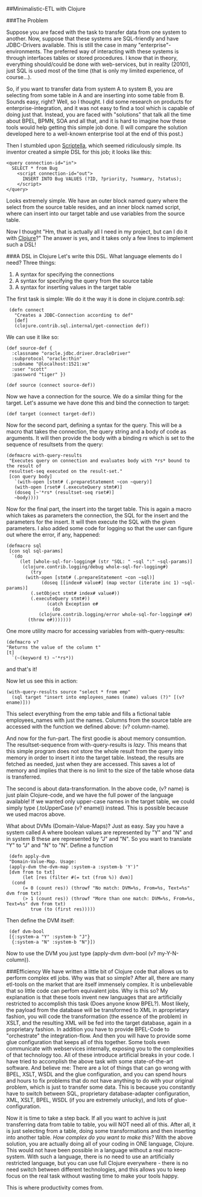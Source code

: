 ##Minimalistic-ETL with Clojure

###The Problem

Suppose you are faced with the task to transfer data from one system to another.
Now, suppose that these systems are SQL-friendly and have JDBC-Drivers available. This is still the case in many "enterprise"-environments. The preferred way of interacting with these systems is through interfaces tables or stored procedures.
I know that in theory, everything should/could be done with web-services, but in reality (2010!), just SQL is used most of the time (that is only my limited experience, of course...).


So, if you want to transfer data from system A to system B, you are selecting from some table in A and are inserting into some table from B. Sounds easy, right? Well, so I thought. I did some research on products for enterprise-integration, and it was not easy to find a tool which is capable of doing just that. Instead, you are faced with "solutions" that talk all the time about BPEL, BPMN, SOA and all that, and it is hard to imagine how these tools would help getting this simple job done. (I will compare the solution developed here to a well-known enterprise tool at the end of this post.)

Then I stumbled upon [Scriptella](http://scriptella.javaforge.com/), which seemed ridiculously simple.
Its inventor created a simple DSL for this job; it looks like this:


    <query connection-id="in">
      SELECT * from Bug
        <script connection-id="out">
	      INSERT INTO Bug VALUES (?ID, ?priority, ?summary, ?status);
        </script>
    </query>


Looks extremely simple. We have an outer block named query where the select from the source table resides, and an inner block named script, where can insert into our target table and use variables from the source table.


Now I thought "Hm, that is actually all I need in my project, but can I do it with [Clojure](http://www.clojure.org)?" The
answer is yes, and it takes only a few lines to implement such a DSL!


###A DSL in Clojure
Let's write this DSL. What language elements do I need? Three things:

   1. A syntax for specifying the connections
   2. A syntax for specifying the query from the source table
   3. A syntax for inserting values in the target table

The first task is simple: We do it the way it is done in clojure.contrib.sql:

     (defn connect
       "Creates a JDBC-Connection according to def"
       [def]
       (clojure.contrib.sql.internal/get-connection def))

We can use it like so:

    (def source-def {
      :classname "oracle.jdbc.driver.OracleDriver"
      :subprotocol "oracle:thin"
      :subname "@localhost:1521:xe"
      :user "scott"
      :password "tiger" })

    (def source (connect source-def))

Now we have a connection for the source. We do a similar thing for the target. Let's assume we have done this and bind the connection to target:

    (def target (connect target-def))

Now for the second part, defining a syntax for the query. This will be a macro that takes the connection, the query string and a body of code as arguments. It will then provide the body with a binding *rs* which is set to the sequence of resultsets from the query:

    (defmacro with-query-results
     "Executes query on connection and evaluates body with *rs* bound to the result of
     resultset-seq executed on the result-set."
     [con query body]
       `(with-open [stmt# (.prepareStatement ~con ~query)]
       (with-open [rset# (.executeQuery stmt#)]
       (doseq [~'*rs* (resultset-seq rset#)]
       ~body))))


Now for the final part, the insert into the target table. This is again a macro which takes as parameters the connection, the SQL for the insert and the parameters for the insert. It will then execute the SQL with the given parameters. I also added some code for logging so that the user can figure out where the error, if any, happened:

    (defmacro sql
     [con sql sql-params]
      `(do
         (let [whole-sql-for-logging# (str "SQL: " ~sql ":" ~sql-params)]
	      (clojure.contrib.logging/debug whole-sql-for-logging#)
	         (try
		   (with-open [stmt# (.prepareStatement ~con ~sql)]
	             (doseq [[index# value#] (map vector (iterate inc 1) ~sql-params)]
		     (.setObject stmt# index# value#))
		     (.executeQuery stmt#))
                   (catch Exception e#
                     (do
		        (clojure.contrib.logging/error whole-sql-for-logging# e#)
			(throw e#)))))))

One more utility macro for accessing variables from with-query-results:

    (defmacro v?
    "Returns the value of the column t"
    [t]
      `(~(keyword t) ~'*rs*))

and that's it!

Now let us see this in action:

    (with-query-results source "select * from emp"
      (sql target "insert into employees_names (name) values (?)" [(v? ename)]))

This select everything from the emp table and fills a fictional table employees_names with just the names. Columns from the source table are accessed with the function we defined above: (v? column-name).

And now for the fun-part. The first goodie is about memory consumtion. The resultset-sequence from with-query-results is _lazy_. This means that this simple program does not store the whole result from the query into memory in order to insert it into the target table. Instead, the results are fetched as needed, just when they are accessed. This saves a lot of memory and implies that there is no limit to the size of the table whose data is transferred.

The second is about data-transformation. In the above code, (v? name) is just plain Clojure-code, and we have the full power of the language available! If we wanted only upper-case names in the target table, we could simply type (.toUpperCase (v? ename)) instead. This is possible because we used macros above.

What about DVMs (Domain-Value-Maps)? Just as easy. Say you have a system called A where boolean values are represented by "Y" and "N" and in system B these are represented by "J" and "N". So you want to translate "Y" to "J" and "N" to "N". Define a function

     (defn apply-dvm
     "Domain-Value-Map. Usage:
     (apply-dvm the-dvm-map :system-a :system-b 'Y')"
     [dvm from to txt]
     	  (let [res (filter #(= txt (from %)) dvm)]
   	  (cond
     	  (= 0 (count res)) (throwf "No match: DVM=%s, From=%s, Text=%s" dvm from txt)
     	  (> 1 (count res)) (throwf "More than one match: DVM=%s, From=%s, Text=%s" dvm from txt)
     	     true (to (first res)))))

Then define the DVM itself:

     (def dvm-bool
     [{:system-a "Y" :system-b "J"}
      {:system-a "N" :system-b "N"}])

Now to use the DVM you just type (apply-dvm dvm-bool (v? my-Y-N-column)).

###Efficiency
We have written a little bit of Clojure code that allows us to perform complex etl jobs.
Why was that so simple? After all, there are many etl-tools on the market that are itself immensely complex. It is unbelievable that so little code can perfom equivalent jobs. Why is this so?
My explanation is that these tools invent new languages that are artificially restricted to accomplish this task (Does anyone know BPEL?). Most likely, the payload from the database will be transformed to XML in aproprietary fashion,
you will code the transformation (the essence of the problem) in XSLT, and the resulting XML will be fed into the target database, again in a proprietary fashion.
In addition you have to provide BPEL-Code to "orchestrate" the integration-flow.
And then you will have to provide some glue configuration that keeps all of this together. Some tools even communicate with webservices internally, exposing you to the complexities of that technology too.
All of these introduce artificial breaks in your code. I have tried to accomplish the above task with some state-of-the-art software.
And believe me: There are a lot of things that can go wrong with BPEL, XSLT, WSDL and the glue configuration,
and you can spend hours and hours to fix problems that do not have anything to do with your original problem, which is just to transfer some data.
This is because you constantly have to switch between SQL, proprietary database-adapter configuration, XML, XSLT, BPEL, WSDL (if you are extremely unlucky), and lots of glue-configuration.

Now it is time to take a step back. If all you want to achive is just transferring data from table to table, you will NOT need all of this. After all, it is just selecting from a table, doing some transformations and then inserting into another table.
*How complex do you want to make this?*
With the above solution, you are actually doing all of your coding in ONE language, Clojure. This would not have been possible in a language without a real macro-system. With such a language, there is no need to use an artificially restricted language, but you can use full Clojure everywhere - there is no need switch between different technologies, and this allows you to keep focus on the real task without wasting time to make your tools happy.

This is where productivity comes from.